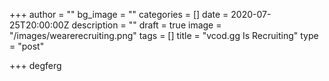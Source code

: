 +++
author = ""
bg_image = ""
categories = []
date = 2020-07-25T20:00:00Z
description = ""
draft = true
image = "/images/wearerecruiting.png"
tags = []
title = "vcod.gg Is Recruiting"
type = "post"

+++
degferg
